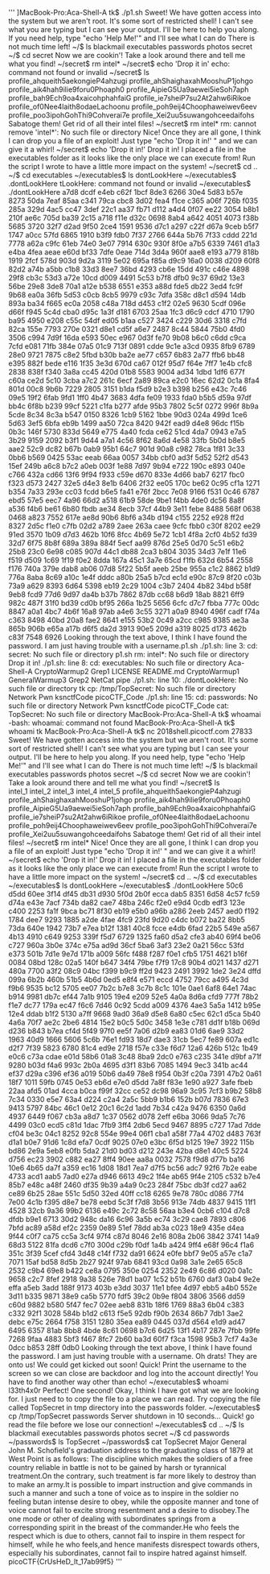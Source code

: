 '''
]MacBook-Pro:Aca-Shell-A tk$ ./p1.sh 
Sweet! We have gotten access into the system but we aren't root.
It's some sort of restricted shell! I can't see what you are typing
but I can see your output. I'll be here to help you along.
If you need help, type "echo 'Help Me!'" and I'll see what I can do
There is not much time left!
~/$ ls
blackmail
executables
passwords
photos
secret
~/$ cd secret
Now we are cookin'! Take a look around there and tell me what you find!
~/secret$ rm intel*
~/secret$ echo 'Drop it in'
echo: command not found or invalid
~/secret$ ls
profile_ahqueith5aekongieP4ahzugi
profile_ahShaighaxahMooshuP1johgo
profile_aik4hah9ilie9foru0Phoaph0
profile_AipieG5Ua9aewei5ieSoh7aph
profile_bah9Ech9oa4xaicohphahfaiG
profile_ie7sheiP7su2At2ahw6iRikoe
profile_of0Nee4laith8odaeLachoonu
profile_poh9eij4Choophaweiwev6eev
profile_poo3ipohGohThi9Cohverai7e
profile_Xei2uu5suwangohceedaifohs
Sabatoge them! Get rid of all their intel files!
~/secret$ rm intel*
rm: cannot remove 'intel*': No such file or directory
Nice! Once they are all gone, I think I can drop you a file of an exploit!
Just type "echo 'Drop it in!' " and we can give it a whirl!
~/secret$ echo 'Drop it in!'
Drop it in!
I placed a file in the executables folder as it looks like the only place we can execute from!
Run the script I wrote to have a little more impact on the system!
~/secret$ cd ..
~/$ cd executables
~/executables$ ls
dontLookHere
~/executables$ .dontLookHere
tLookHere: command not found or invalid
~/executables$ ./dontLookHere
 a7d8 dcdf e4eb c62f 1bcf 8de3 6266 30e4 5d83 b57e 8273 50da 7eaf 85aa c341 79ca cbc8 3d02 fea4 f1ce c365 a06f 726b f035 285a
 329d 4ac5 cc47 3def 22c1 aa37 fb71 d112 a4d4 0f07 ee22 3054 b8b1 210f ae6c 705d ba39 2c15 a718 f11e d32c 0698 8ab4 a642 4051
 4073 f38b 5685 3720 32f7 d2ad 9f50 2ce4 1591 9536 d7c1 a297 c22f d67a 9ceb b5f7 1747 a0cc 57fd 6865 1910 b3f9 fdb0 7f37 2766
 644a 5b76 7f33 cddd 221d 7778 a62a c9fc 61eb 74e0 3e07 7914 630c 930f 8f0e a7b5 6339 7461 d1a3 e4ba 4fea aeae e60d bf33 7dfe
 0eae 714d 3d4a 960f aae8 e193 a779 818b 1919 2fcf 578d 903d 9d2a 3119 5e02 695a f85a d9c9 16a0 0038 d209 60f8 82d2 a74b a5bb
 c1b8 33d3 8ee7 36bd 4293 cb6e 15dd 491c c46e 4898 29f8 cb3c 53d3 a72e 10cd d009 4491 5c53 b7f8 dfb0 9c37 69d2 13e3 56be 29e8
 3de8 70a1 a12e b538 6551 e353 a88d fde5 db22 3ed4 fc9f 9b68 ea0a 36fb 5d53 c0cb 8cb5 9979 c93c 7dfa 358c d8c1 d594 14db 893a
 ba34 f665 ec0a 2058 c48a 718d d453 c1f2 02e5 9630 5cdf 096e d66f f945 5c4d cba0 d95c 1a3f d181 6703 25aa 1fc3 d6c9 cdcf 4710
 1790 ba95 4950 e208 c55c 54df ed05 b1aa c527 3424 c229 30d6 3318 c7fd 82ca 155e 7793 270e 0321 d8e1 cd5f a6e7 2487 8c44 5844
 75b0 4fd0 3506 c994 7d9f 16da e593 50ec e967 0d3f fe70 9b08 b6c0 c6dd c9ca 7cfd e081 71fb 384e 07a5 01c9 713f 0891 cdde 9c1e
 a3cd 0935 8fb9 6789 28e0 9721 7875 c8e2 5fbd b30b ba2e ae77 c657 6b83 2a77 ffb6 bb48 e395 882f bede e116 1f35 3e3d 670d ca67
 012f 95d7 f64e 7ff7 1e4b cfc8 2838 838f f340 3a8a cc45 420d 01b8 5583 9004 ad34 1dbd 1df6 677f c60a ce2d 5c10 3cba a7c2 261c
 6ecf 2a89 89ca e2c0 16ec 62d2 0c1a 8fa4 801d 00c8 9b6b 7229 2805 3151 b1da f5d9 b2e3 b398 b256 e43c 7c46 09e5 19f2 6fab 9fd1
 1ff0 4b47 3683 4dfa fe09 1933 fda0 b5b5 d59a 97df bb4c 6f8b b239 99cf 5221 c1fa b277 afde 95b3 7802 5c5f 0272 996f 8b9a 5cde
 8c34 8c3a b547 0150 8326 1cb9 5162 1bbe 90d3 024a 499d 1ce6 5d63 3ef5 6bfa eb9b 1499 aa50 72ca 8420 942f ead9 d4e8 96dc f15b
 0b3c 146f 5730 833d 5649 e775 4a40 fcda ce62 51cd 4da7 0943 e7a5 3b29 9159 2092 b3f1 9d44 a7a1 4c56 8f62 8a6d 4e58 33fb 5b0d
 b8e5 aae2 52c9 dc82 b67b 0ab9 95b1 64c7 901d 90a8 c982 78ca 1f81 3c33 0bb6 b569 0425 53ac eeab 66aa 0057 34bb cbf0 ad3f 5d52
 52f2 d543 15ef 249b a6c8 b7c2 a0eb 003f 1e88 7d97 9b94 e722 190c e893 040e c766 432a cd66 13f6 9f94 f933 c59e d670 833e 4d66
 bab7 6217 fbc0 f323 d573 2427 32e5 d4e3 8e1b 6406 2f32 ee05 170c be62 0c95 cf1a 1271 b354 7a33 293e cc03 fcdd b6e5 fa41 e76f
 2bcc 7e08 9166 f531 0c46 6787 ebd5 57e5 eec7 4a96 66d2 a518 61b9 58de 9be1 f4bb 4de0 dc56 8a8f a536 f4b6 be61 6b80 fbdb ae34
 8ecb 37cf 44b9 3e11 febe 8488 568f 0638 0468 a823 7552 617e ae8d 90b6 8bf6 a34b d194 c155 2252 e928 ff2d 8327 2d5c f1e0 c7fb
 02d2 a789 2aee 263a caee 9cfc fbb0 c30f 8202 ee29 91ed 3570 1b09 d7d3 462b 10f6 8fcc 4b69 5e72 1cb1 4f8a 2cf0 4b52 fd39 32d7
 6f75 8b8f 689a 389a 884f 5ecf aa99 876d 25e5 0d70 5c51 e6b2 25b8 23c0 6e98 c085 907d 44c1 db88 2ca3 b804 3035 34d3 7e1f 11e6
 f519 d509 1c69 1f19 f0e2 8dda 167a 45c1 3a7e 65cd f1fb 632d 6b54 2558 f176 740a 379e dab8 ab06 07d8 5f22 5b5f aeeb 25be 955a
 c1c2 8862 b1d9 776a 8aba 8c69 a10c 1e4f dddc a80b 25a5 b7cd ec1d e90c 87c9 8f20 c03b 73a9 a629 8393 6d64 5398 eb19 2c29 1004
 c3b7 2404 4b82 34bd b58f 9eb8 fcd9 77d6 9d97 da4b b37b 7862 87db cc68 b6d9 18ab 8821 6ff9 982c 487f 31f0 bd39 cd0b bf95 266a
 1b25 5656 6cfc d7c7 fbba 777c 00dc 8847 a0a1 4bc7 4b6f 16a8 97ab a4e6 3c55 3271 a0a9 8940 496f cadf f74a c363 8498 40bd 20a8
 fae2 8641 e155 53b2 0c49 a2cc c985 9385 ae3a 865b 906b e65a a17b d6f5 da2d 3913 90e5 209d a319 8025 d173 462b c83f 7548 6926
Looking through the text above, I think I have found the password. I am just having trouble with a username.p1.sh
./p1.sh: line 3: cd: secret: No such file or directory
p1.sh
rm: intel*: No such file or directory
Drop it in!
./p1.sh: line 8: cd: executables: No such file or directory
Aca-Shell-A	CryptoWarmup2	Grep1		LICENSE		README.md
CryptoWarmup1	GeneralWarmup3	Grep2		NetCat		pipe
./p1.sh: line 10: ./dontLookHere: No such file or directory
tk
cp: /tmp/TopSecret: No such file or directory
Network		Pwn		ksnctfCode	picoCTF_Code
./p1.sh: line 15: cd: passwords: No such file or directory
Network		Pwn		ksnctfCode	picoCTF_Code
cat: TopSecret: No such file or directory
MacBook-Pro:Aca-Shell-A tk$ whoamai
-bash: whoamai: command not found
MacBook-Pro:Aca-Shell-A tk$ whoami
tk
MacBook-Pro:Aca-Shell-A tk$ nc 2018shell.picoctf.com 27833
Sweet! We have gotten access into the system but we aren't root.
It's some sort of restricted shell! I can't see what you are typing
but I can see your output. I'll be here to help you along.
If you need help, type "echo 'Help Me!'" and I'll see what I can do
There is not much time left!
~/$ ls
blackmail
executables
passwords
photos
secret
~/$ cd secret
Now we are cookin'! Take a look around there and tell me what you find!
~/secret$ ls  
intel_1
intel_2
intel_3
intel_4
intel_5
profile_ahqueith5aekongieP4ahzugi
profile_ahShaighaxahMooshuP1johgo
profile_aik4hah9ilie9foru0Phoaph0
profile_AipieG5Ua9aewei5ieSoh7aph
profile_bah9Ech9oa4xaicohphahfaiG
profile_ie7sheiP7su2At2ahw6iRikoe
profile_of0Nee4laith8odaeLachoonu
profile_poh9eij4Choophaweiwev6eev
profile_poo3ipohGohThi9Cohverai7e
profile_Xei2uu5suwangohceedaifohs
Sabatoge them! Get rid of all their intel files!
~/secret$ rm intel*
Nice! Once they are all gone, I think I can drop you a file of an exploit!
Just type "echo 'Drop it in!' " and we can give it a whirl!
~/secret$ echo 'Drop it in!'
Drop it in!
I placed a file in the executables folder as it looks like the only place we can execute from!
Run the script I wrote to have a little more impact on the system!
~/secret$ cd ..
~/$ cd executables
~/executables$ ls
dontLookHere
~/executables$ ./dontLookHere
 50c6 d5dd 60ee 3f14 df45 db31 d930 5f0d 2b0f ecca dab5 8351 6d58 4c57 fc59 d74a e43e 7acf 734b da82 cae7 48ba 246c f2e0 e9d4
 0cdb edf3 123e c400 2253 fa1f 9bca bc71 8f30 eb19 e5b0 a96b a286 2eeb 2457 aed0 f192 1784 dee7 9293 1885 a2de 4fae 4fc9 23fd
 9d20 c4dc b072 ba22 8bb5 73da 640e 1942 73b7 e7ea b12f 1381 40c8 fcce e4db 6fad 22b5 549e a567 4b13 4910 c649 9253 339f f5d7
 6729 1325 fa60 d5a2 cfe3 ab40 69f4 be06 c727 960a 3b0e 374c e75a ad9d 36cf 5ba6 3af3 23e2 0a21 56cc 53fd e373 501b 7d1e 9e7d
 171b a009 56fc f488 f287 f0e1 cfb5 1751 4621 b16f 0084 08bd 128c 02a5 140f b647 34f4 79be f7f9 17c8 90b4 d021 1437 d271 480a
 7700 a3f2 08c9 04bc f399 b9c9 ff2d 9423 2491 3992 1de2 3e24 dffd 099a 6b2b 460b 51b5 4b6d 0ed5 e8f4 e571 eccd 4752 79cc a495
 4c3d f9b6 9535 bc12 5705 ee07 7b2c b7e8 3c7b 8c1c 101e 0ae1 6af8 64e1 74ac b914 9981 db7c ef44 7a1b 9105 19e4 e209 52e5 4a0a
 8d6a cfd9 777f 78b2 f1e7 dc77 179a ec47 f6c6 7d46 0c92 5cdd a009 4376 4ae3 5a5a 1412 b95e 12e4 ddab b1f2 5130 a7ff 9668 9ad0
 36a9 d5e8 6a80 c5ec 62c1 d5ca 5b40 4a6a 70f7 ae2c 2be6 4814 15e2 b0c5 5d0c 3458 1e3e c781 dd1f b18b 069d d236 b843 b7ea cf4d
 5f49 97f0 ee5f 7a06 d2b9 ea83 01d6 6ae9 33d2 1963 40d9 1666 5606 5c6b 76e1 fd93 18d7 dae3 31cb 5ec7 fe89 607a ed1c d2f7 7f39
 5823 6780 81c4 ed9e 2718 f57e c33e f6d7 12a6 426b 512c 1b49 e0c6 c73a cdae e01d 58b6 01a8 3c48 8ba9 2dc0 e763 c235 341e d9bf
 a71f 9280 b03d f4a6 993c 2b0a 4695 d3f1 83b6 7085 1494 9ec3 341b ac44 ef37 d29a c396 ef36 a019 50b6 da49 78e8 f954 0b3f c20a
 7391 47b2 0a61 18f7 1011 59fb 0745 0e53 eb6d e7e0 d5dd 7a8f f83e 1e90 a927 3afe fbeb 22aa afd5 01ad 4cca b0ca f99f 32cc ce52
 dc98 96a9 3c95 7cf3 b9b2 58b8 7c34 0330 e5e7 63a4 d224 c2a4 2a5c 5bb9 b1b6 152b b07d 7836 67e3 9413 5797 84bc 46c1 0e12 20c1
 6c2d 1add 7b34 c42a 9476 6350 0a6d 4937 6449 f067 cb3a a8d7 1c37 0562 d078 2eff e6ba 3066 9da5 7c76 4499 03c0 ecd5 c81d 1dac
 7fb9 3ff4 2db6 5ecd 9467 8895 c727 17ad 7dde cf04 be3c 04c1 8252 92c8 554e 99e4 06f1 cba1 a58f 77a4 4702 d483 763f d1a1 b0e7
 91d6 1c8d efa7 0cdf 9025 07e0 e3bc 6f5d b125 19e7 3922 115b bd86 2e9a 5eb8 e0fb 5da2 21d0 bd03 d212 243e 42ba d8e1 40c5 5224
 d756 ec23 3902 c882 ea27 8ff4 90ee aa8a 0032 7578 f9d8 d77b ba16 10e6 4b65 da7f a359 ec16 1d08 18d1 7ea7 d7f5 bc56 adc7 92f6
 7b2e eabe 4733 acd1 aab5 7ad0 e27a d946 6613 49c2 1f4e ab65 9f4e 2105 c532 b7e4 85b7 e48c a48f 2460 df35 9b39 a4a9 0c23 284f
 75bc db3f cd27 aa62 ce89 6b25 28ae 551c 5d50 32ed 40ff cc18 6265 9e78 780c d086 77f4 7e00 4c1b f395 d8e7 be78 eebd 5c3f f7d8
 3b56 913e 74db 4837 9415 11f1 4528 32cb 9a36 99b2 6136 e49c 2c72 8c58 56aa b3e4 0cb6 c104 d7c8 dfdb b9e1 6713 30d2 948c da16
 6c96 3a5b ec74 3c29 cae8 7893 c806 7bfd ac89 a58d ef2c 2359 0e89 51ef 78dd ab3a c023 18e9 435e d4ea 9f44 c0f7 ca75 cc5a 3cf4
 97f4 c87d 8046 2e16 808a 2b06 3842 3741 14a9 68d3 5122 81fa dcd6 c7f0 300d c29b f0df 1a4b a424 9ff4 e68f 96c4 f1a6 351c 3f39
 5cef cfd4 3d48 c14f f732 da91 6624 e0fe bbf7 9e05 a57e c1a7 7071 15af bd58 8d5b 2b27 924f 97ab 6841 93cd 0a98 3a1e 2e65 65c8
 2532 c9b4 69e8 b422 ce8a 0795 350e 0254 2352 2e49 6c86 d020 0a1c 9658 c2c7 8fef 2918 9a38 526e 78d1 ba07 1c52 b51b 6760 daf3
 0ab4 9e2e effa a5eb 3add 188f 9173 403b e3dd 3037 11e1 bfee 4d97 ebb5 a4b0 552e 3d11 b335 9871 38e9 ca5b 5770 fdf5 39c2 0b9e
 f804 3806 3566 dd59 c60d 9882 b580 5f47 fec7 02ee aeb8 831b 18f6 1769 88a3 6b04 c383 c332 92f1 3028 584b b1d2 c613 f5e5 92db
 f90b 2634 86b7 7db1 3ae2 debc e75c 2664 f758 3151 1280 35ea ea89 0445 037d d564 e1d9 ad47 6495 6357 81ab 8bb8 4bde 8c61 0698
 b7c6 6d25 13f1 4b17 287e 7fbb 99fe 7268 9faa 4883 5bf3 f467 8fc7 2b60 ba3d 60f7 f3ca 1598 95b3 7cf7 4a3e 0dcc b853 28ff 0db0
Looking through the text above, I think I have found the password. I am just having trouble with a username.
Oh drats! They are onto us! We could get kicked out soon!
Quick! Print the username to the screen so we can close are backdoor and log into the account directly!
You have to find another way other than echo!
~/executables$ whoami
l33th4x0r
Perfect! One second!
Okay, I think I have got what we are looking for. I just need to to copy the file to a place we can read.
Try copying the file called TopSecret in tmp directory into the passwords folder.
~/executables$ cp /tmp/TopSecret passwords
Server shutdown in 10 seconds...
Quick! go read the file before we lose our connection!
~/executables$ cd ..
~/$ ls
blackmail
executables
passwords
photos
secret
~/$ cd passwords
~/passwords$ ls
TopSecret
~/passwords$ cat TopSecret
Major General John M. Schofield's graduation address to the graduating class of 1879 at West Point is as follows: The discipline which makes the soldiers of a free country reliable in battle is not to be gained by harsh or tyrannical treatment.On the contrary, such treatment is far more likely to destroy than to make an army.It is possible to impart instruction and give commands in such a manner and such a tone of voice as to inspire in the soldier no feeling butan intense desire to obey, while the opposite manner and tone of voice cannot fail to excite strong resentment and a desire to disobey.The one mode or other of dealing with subordinates springs from a corresponding spirit in the breast of the commander.He who feels the respect which is due to others, cannot fail to inspire in them respect for himself, while he who feels,and hence manifests disrespect towards others, especially his subordinates, cannot fail to inspire hatred against himself.
picoCTF{CrUsHeD_It_17ab99f5}
'''